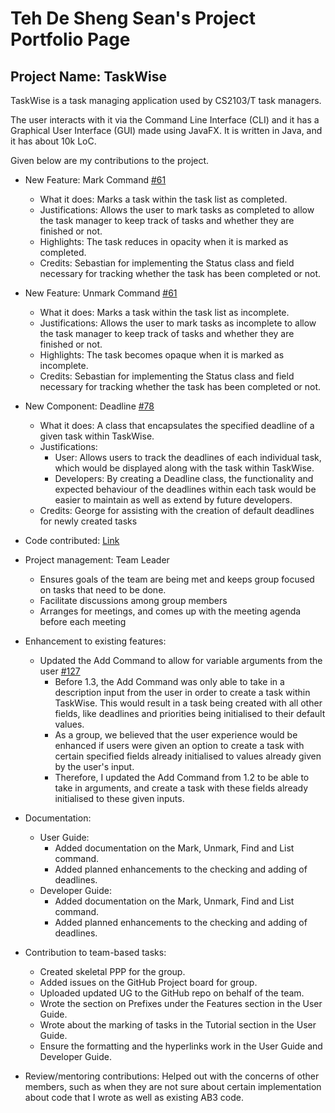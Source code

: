 # Teh De Sheng Sean's Project Portfolio Page

## Project Name: TaskWise

TaskWise is a task managing application used by CS2103/T task managers.

The user interacts with it via the Command Line Interface (CLI) and it has a Graphical User
Interface (GUI) made using JavaFX. It is written in Java, and it has about 10k LoC.

Given below are my contributions to the project.

* New Feature: Mark Command [#61](https://github.com/AY2324S1-CS2103T-T17-1/tp/pull/61)
    * What it does: Marks a task within the task list as completed.
    * Justifications: Allows the user to mark tasks as completed to allow the task manager to keep track of
      tasks and whether they are finished or not.
    * Highlights: The task reduces in opacity when it is marked as completed.
    * Credits: Sebastian for implementing the Status class and field necessary for tracking whether the
      task has been completed or not.
* New Feature: Unmark Command [#61](https://github.com/AY2324S1-CS2103T-T17-1/tp/pull/61)
    * What it does: Marks a task within the task list as incomplete.
    * Justifications: Allows the user to mark tasks as incomplete to allow the task manager to keep track of
      tasks and whether they are finished or not.
    * Highlights: The task becomes opaque when it is marked as incomplete.
    * Credits: Sebastian for implementing the Status class and field necessary for tracking whether the
      task has been completed or not.
* New Component: Deadline [#78](https://github.com/AY2324S1-CS2103T-T17-1/tp/pull/78)
  * What it does: A class that encapsulates the specified deadline of a given task within TaskWise.
  * Justifications:
    * User: Allows users to track the deadlines of each individual task, which would be displayed along with the task within TaskWise.
    * Developers: By creating a Deadline class, the functionality and expected behaviour of the deadlines within each task would be easier to maintain as well as extend by future developers.
  * Credits: George for assisting with the creation of default deadlines for newly created tasks


* Code contributed: [Link](https://nus-cs2103-ay2324s1.github.io/tp-dashboard/?search=&sort=groupTitle&sortWithin=title&timeframe=commit&mergegroup=&groupSelect=groupByRepos&breakdown=true&checkedFileTypes=docs~functional-code~test-code&since=2023-09-22&tabOpen=true&tabType=authorship&tabAuthor=seantehds&tabRepo=AY2324S1-CS2103T-T17-1%2Ftp%5Bmaster%5D&authorshipIsMergeGroup=false&authorshipFileTypes=docs~functional-code~test-code&authorshipIsBinaryFileTypeChecked=false&authorshipIsIgnoredFilesChecked=false)

* Project management: Team Leader
  * Ensures goals of the team are being met and keeps group focused on tasks that need to be done.
  * Facilitate discussions among group members
  * Arranges for meetings, and comes up with the meeting agenda before each meeting

* Enhancement to existing features:
    * Updated the Add Command to allow for variable arguments from the user [#127](https://github.com/AY2324S1-CS2103T-T17-1/tp/pull/127)
      * Before 1.3, the Add Command was only able to take in a description input from the user in order to create a task within TaskWise. This would result in a task being created with all other fields, like deadlines and priorities being initialised to their default values.
      * As a group, we believed that the user experience would be enhanced if users were given an option to create a task with certain specified fields already initialised to values already given by the user's input. 
      * Therefore, I updated the Add Command from 1.2 to be able to take in arguments, and create a task with these fields already initialised to these given inputs.

* Documentation:
    * User Guide:
      * Added documentation on the Mark, Unmark, Find and List command.
      * Added planned enhancements to the checking and adding of deadlines.
    * Developer Guide: 
      * Added documentation on the Mark, Unmark, Find and List command.
      * Added planned enhancements to the checking and adding of deadlines.

* Contribution to team-based tasks:
    * Created skeletal PPP for the group.
    * Added issues on the GitHub Project board for group.
    * Uploaded updated UG to the GitHub repo on behalf of the team.
    * Wrote the section on Prefixes under the Features section in the User Guide.
    * Wrote about the marking of tasks in the Tutorial section in the User Guide.
    * Ensure the formatting and the hyperlinks work in the User Guide and Developer Guide.

* Review/mentoring contributions: Helped out with the concerns of other members, such as when they are not sure about certain implementation about code that I wrote as well as existing AB3 code.
